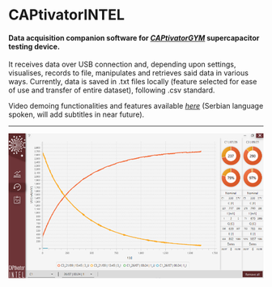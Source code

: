 # CAPtivatorINTEL

<h4>Data acquisition companion software for <a href="https://github.com/Nikolichnik/CAPtivatorGYM"><em>CAPtivatorGYM</em></a> supercapacitor testing device.</h4>

It receives data over USB connection and, depending upon settings, visualises, records to file, manipulates and retrieves said data in various ways. Currently, data is saved in .txt files locally (feature selected for ease of use and transfer of entire dataset), following .csv standard.

Video demoing functionalities and features available <a href="https://youtu.be/kiOnimVFppA"><em>here</em></a> (Serbian language spoken, will add subtitles in near future).

<hr>

![alt text](https://raw.githubusercontent.com/Nikolichnik/CAPtivatorINTEL/master/resources/screenshot2.png)
